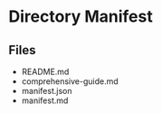 # Directory Manifest

## Files

- README.md
- comprehensive-guide.md
- manifest.json
- manifest.md


